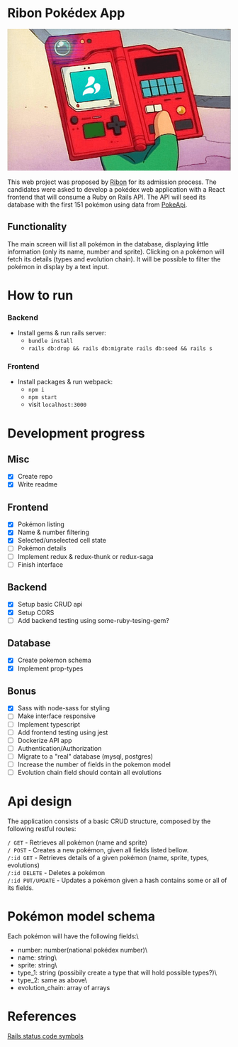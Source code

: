 # Ribon Pokédex App

![alt text](ribon-pokedex.png 'Ribon Pokédex')

This web project was proposed by [Ribon](https://home.ribon.io/) for its admission process.
The candidates were asked to develop a pokédex web application with a React frontend that will consume a Ruby on Rails API.
The API will seed its database with the first 151 pokémon using data from [PokeApi](https://pokeapi.co/docs/v2.html).

## Functionality

The main screen will list all pokémon in the database, displaying little information (only its name, number and sprite). Clicking on a pokémon will fetch its details (types and evolution chain). It will be possible to filter the pokémon in display by a text input.

# How to run

### Backend

-   Install gems & run rails server:
    -   `bundle install`
    -   `rails db:drop && rails db:migrate rails db:seed && rails s`

### Frontend

-   Install packages & run webpack:
    -   `npm i`
    -   `npm start`
    -   visit `localhost:3000`

# Development progress

## Misc

-   [x] Create repo
-   [x] Write readme

## Frontend

-   [x] Pokémon listing
-   [x] Name & number filtering
-   [x] Selected/unselected cell state
-   [ ] Pokémon details
-   [ ] Implement redux & redux-thunk or redux-saga
-   [ ] Finish interface

## Backend

-   [x] Setup basic CRUD api
-   [x] Setup CORS
-   [ ] Add backend testing using some-ruby-tesing-gem?

## Database

-   [x] Create pokemon schema
-   [x] Implement prop-types

## Bonus

-   [x] Sass with node-sass for styling
-   [ ] Make interface responsive
-   [ ] Implement typescript
-   [ ] Add frontend testing using jest
-   [ ] Dockerize API app
-   [ ] Authentication/Authorization
-   [ ] Migrate to a "real" database (mysql, postgres)
-   [ ] Increase the number of fields in the pokemon model
-   [ ] Evolution chain field should contain all evolutions

# Api design

The application consists of a basic CRUD structure, composed by the following restful routes:

`/ GET` - Retrieves all pokémon (name and sprite)\
`/ POST` - Creates a new pokémon, given all fields listed bellow.\
`/:id GET` - Retrieves details of a given pokémon (name, sprite, types, evolutions)\
`/:id DELETE` - Deletes a pokémon\
`/:id PUT/UPDATE` - Updates a pokémon given a hash contains some or all of its fields.

# Pokémon model schema

Each pokémon will have the following fields:\

-   number: number(national pokédex number)\
-   name: string\
-   sprite: string\
-   type_1: string (possibily create a type that will hold possible types?)\
-   type_2: same as above\
-   evolution_chain: array of arrays

# References

[Rails status code symbols](http://billpatrianakos.me/blog/2013/10/13/list-of-rails-status-code-symbols/)
